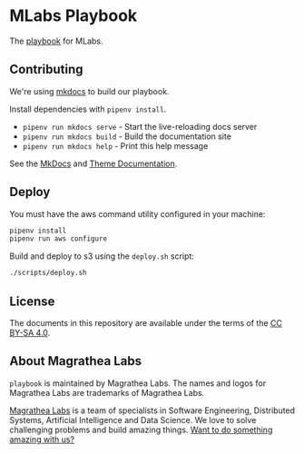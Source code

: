 # MLabs Playbook

The [playbook](http://playbook.magrathealabs.com/) for MLabs.

## Contributing

We're using [mkdocs](http://mkdocs.org) to build our playbook.

Install dependencies with `pipenv install`.

* `pipenv run mkdocs serve` - Start the live-reloading docs server
* `pipenv run mkdocs build` - Build the documentation site
* `pipenv run mkdocs help` - Print this help message

See the [MkDocs](https://mkdocs.readthedocs.io) and [Theme Documentation](http://squidfunk.github.io/mkdocs-material).

## Deploy

You must have the aws command utility configured in your machine:

```sh
pipenv install
pipenv run aws configure
```

Build and deploy to s3 using the `deploy.sh` script:

```sh
./scripts/deploy.sh
```

## License

The documents in this repository are available under the terms of the [CC BY-SA 4.0](https://creativecommons.org/licenses/by-sa/4.0/).

## About Magrathea Labs

`playbook` is maintained by Magrathea Labs. The names and logos for Magrathea Labs are trademarks of Magrathea Labs.

[Magrathea Labs](http://www.magrathealabs.com/) is a team of specialists in Software Engineering, Distributed Systems, Artificial Intelligence and Data Science. We love to solve challenging problems and build amazing things. [Want to do something amazing with us?](mailto:contact@magrathealabs.com)
